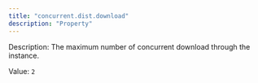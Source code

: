 ```yaml
---
title: "concurrent.dist.download"
description: "Property"
---
```


Description: The maximum number of concurrent download through the instance. 

Value: `2`